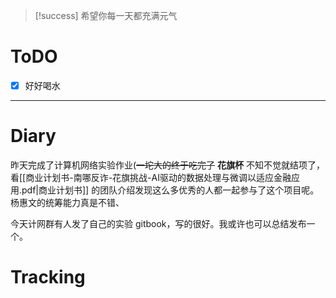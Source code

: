 > [!success] 希望你每一天都充满元气
# ToDO
- [x] 好好喝水
---

# Diary
昨天完成了计算机网络实验作业(~~一坨大的终于吃完了~~
**花旗杯** 不知不觉就结项了，看[[商业计划书-南哪反诈-花旗挑战-AI驱动的数据处理与微调以适应金融应用.pdf|商业计划书]] 的团队介绍发现这么多优秀的人都一起参与了这个项目呢。杨惠文的统筹能力真是不错、

今天计网群有人发了自己的实验 gitbook，写的很好。我或许也可以总结发布一个。
# Tracking








